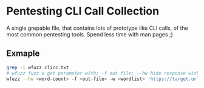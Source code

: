 # Pentesting CLI Call Collection # 

A single grepable file, that contains lots of prototype like CLI calls, of the most common pentesting tools.
Spend less time with man pages ;)

## Exmaple
```bash
grep -i wfuzz clicc.txt    
# wfuzz fuzz a get parameter with; -f out file; --hw hide response with word count; --hh hide response with character count; --hc <code> hide responsecode <code>
wfuzz --hw <word-count> -f <out-file> -w <wordlist> 'https://target.url?param1=FUZZ&param2=42grep -i wfuzz clicc.txt    
```
